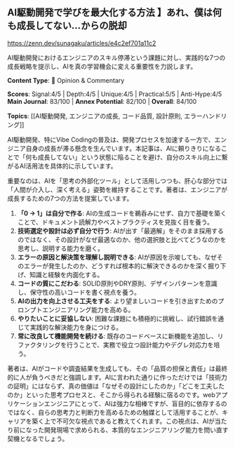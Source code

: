 ## AI駆動開発で学びを最大化する方法 】あれ、僕は何も成長してない…からの脱却

https://zenn.dev/sunagaku/articles/e4c2ef701a11c2

AI駆動開発におけるエンジニアのスキル停滞という課題に対し、実践的な7つの成長戦略を提示し、AIを真の学習機会に変える重要性を力説します。

**Content Type**: 💭 Opinion & Commentary

**Scores**: Signal:4/5 | Depth:4/5 | Unique:4/5 | Practical:5/5 | Anti-Hype:4/5
**Main Journal**: 83/100 | **Annex Potential**: 82/100 | **Overall**: 84/100

**Topics**: [[AI駆動開発, エンジニアの成長, コード品質, 設計原則, エラーハンドリング]]

AI駆動開発、特にVibe Codingの普及は、開発プロセスを加速する一方で、エンジニア自身の成長が滞る懸念を生んでいます。本記事は、AIに頼りきりになることで「何も成長してない」という状態に陥ることを避け、自分のスキル向上に繋がるAI活用法を具体的に示しています。

重要なのは、AIを「思考の外部化ツール」として活用しつつも、肝心な部分では「人間が介入し、深く考える」姿勢を維持することです。著者は、エンジニアが成長するための7つの方法を提案しています。
1.  **「0 → 1」は自分で作る**: AIの生成コードを鵜呑みにせず、自力で基礎を築くことで、ドキュメント読解力やベストプラクティスを見抜く目を養う。
2.  **技術選定や設計は必ず自分で行う**: AIが出す「最適解」をそのまま採用するのではなく、その設計がなぜ最適なのか、他の選択肢と比べてどうなのかを思考し、説明する能力を磨く。
3.  **エラーの原因と解決策を理解し説明できる**: AIが原因を示唆しても、なぜそのエラーが発生したのか、どうすれば根本的に解決できるのかを深く掘り下げ、知識と経験を内面化する。
4.  **コードの質にこだわる**: SOLID原則やDRY原則、デザインパターンを意識し、保守性の高いコードを書く視点を養う。
5.  **AIの出力を向上させる工夫をする**: より望ましいコードを引き出すためのプロンプトエンジニアリング能力を高める。
6.  **やりたいことに妥協しない**: 困難な課題にも積極的に挑戦し、試行錯誤を通じて実践的な解決能力を身につける。
7.  **常に改良して機能開発を続ける**: 既存のコードベースに新機能を追加し、リファクタリングを行うことで、実務で役立つ設計能力やデグレ対応力を培う。

著者は、AIがコードや調査結果を生成しても、その「品質の担保と責任」は最終的に人が負うべきだと強調します。AIに言われた通りに作っただけでは「技術力の証明」にはならず、真の価値は「なぜその設計にしたのか」「どこを工夫したのか」といった思考プロセスと、そこから得られる経験に宿るのです。webアプリケーションエンジニアにとって、AIは強力な相棒ですが、盲目的に依存するのではなく、自らの思考力と判断力を高めるための触媒として活用することが、キャリアを築く上で不可欠な視点であると教えてくれます。この視点は、AIが当たり前になった開発現場で求められる、本質的なエンジニアリング能力を問い直す契機となるでしょう。